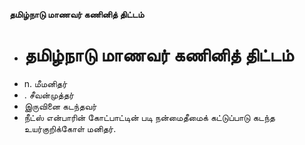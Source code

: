 **தமிழ்நாடு மாணவர் கணினித் திட்டம்**
- # தமிழ்நாடு மாணவர் கணினித் திட்டம்
- n. மீமனிதர்
- . சீவன்முத்தர்
- இருவினை கடந்தவர்
- நீட்ஸ் என்பாரின் கோட்பாட்டின் படி நன்மைதீமைக் கட்டுப்பாடு கடந்த உயர்குறிக்கோள் மனிதர்.

